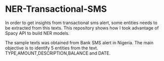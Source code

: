 # NER-Transactional-SMS
In order to get insights from transactional sms alert, some entities needs to be extracted from this texts. This repository shows how I took advantage of Spacy API to build NER models. 

The sample texts was obtained from Bank SMS alert in Nigeria. The main objective is to identify 5 entities from the text. TYPE,AMOUNT,DESCRIPTION,BALANCE and DATE.
